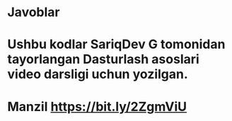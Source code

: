 # Javoblar

#  Ushbu kodlar SariqDev G tomonidan tayorlangan Dasturlash asoslari video darsligi uchun yozilgan.
# Manzil https://bit.ly/2ZgmViU 
